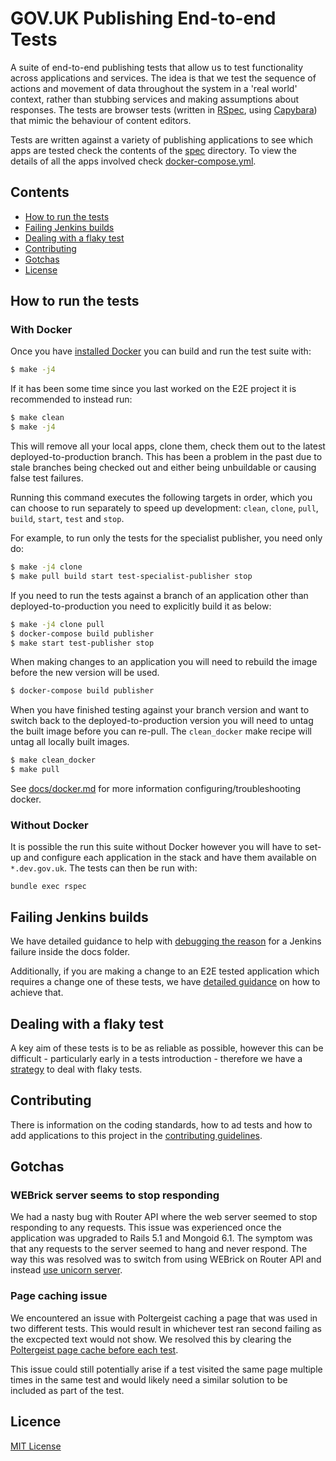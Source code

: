 # GOV.UK Publishing End-to-end Tests

A suite of end-to-end publishing tests that allow us to test functionality
across applications and services. The idea is that we test the sequence of
actions and movement of data throughout the system in a 'real world' context,
rather than stubbing services and making assumptions about responses. The tests
are browser tests (written in [RSpec](http://rspec.info/), using
[Capybara](https://github.com/teamcapybara/capybara)) that mimic the behaviour
of content editors.

Tests are written against a variety of publishing applications to see which
apps are tested check the contents of the [spec](./spec) directory. To view
the details of all the apps involved check
[docker-compose.yml](./docker-compose.yml).

## Contents

- [How to run the tests](#how-to-run-the-tests)
- [Failing Jenkins builds](#failing-jenkins-builds)
- [Dealing with a flaky test](#dealing-with-a-flaky-test)
- [Contributing](#contributing)
- [Gotchas](#gotchas)
- [License](#license)

## How to run the tests

### With Docker

Once you have [installed Docker][install-docker] you can build and run the test
suite with:

```bash
$ make -j4
```

If it has been some time since you last worked on the E2E project it is recommended
to instead run:

```bash
$ make clean
$ make -j4
```

This will remove all your local apps, clone them, check them out to the latest
deployed-to-production branch. This has been a problem in the past due to stale
branches being checked out and either being unbuildable or causing false test
failures.

Running this command executes the following targets in order, which you can
choose to run separately to speed up development: `clean`, `clone`, `pull`, `build`,
`start`, `test` and `stop`.

For example, to run only the tests for the specialist publisher, you need only
do:

```bash
$ make -j4 clone
$ make pull build start test-specialist-publisher stop
```

If you need to run the tests against a branch of an application other than
deployed-to-production you need to explicitly build it as below:

```bash
$ make -j4 clone pull
$ docker-compose build publisher
$ make start test-publisher stop
```

When making changes to an application you will need to rebuild the image before
the new version will be used.

```bash
$ docker-compose build publisher
```

When you have finished testing against your branch version and want to switch back
to the deployed-to-production version you will need to untag the built image before
you can re-pull.  The `clean_docker` make recipe will untag all locally built images.

```bash
$ make clean_docker
$ make pull
```

See [docs/docker.md](docs/docker.md) for more information
configuring/troubleshooting docker.

### Without Docker

It is possible the run this suite without Docker however you will have to
set-up and configure each application in the stack and have them available
on `*.dev.gov.uk`. The tests can then be run with:

```
bundle exec rspec
```
## Failing Jenkins builds

We have detailed guidance to help with [debugging the reason][debugging-fails]
for a Jenkins failure inside the docs folder.

Additionally, if you are making a change to an E2E tested application which 
requires a change one of these tests, we have
[detailed guidance][breaking-app-change] on how to achieve that.

[debugging-fails]: ./docs/debugging-failures.md
[breaking-app-change]: ./docs/breaking-app-change.md

## Dealing with a flaky test

A key aim of these tests is to be as reliable as possible, however this can be
difficult - particularly early in a tests introduction - therefore we have a
[strategy](CONTRIBUTING.md#dealing-with-flaky-tests) to deal with flaky tests.

## Contributing

There is information on the coding standards, how to ad tests and how to add
applications to this project in the [contributing guidelines](CONTRIBUTING.md).

## Gotchas

### WEBrick server seems to stop responding

We had a nasty bug with Router API where the web server seemed to stop
responding to any requests. This issue was experienced once the application
was upgraded to Rails 5.1 and Mongoid 6.1. The symptom was that any requests
to the server seemed to hang and never respond. The way this was resolved was
to switch from using WEBrick on Router API and instead
[use unicorn server][use-unicorn-pr].

### Page caching issue

We encountered an issue with Poltergeist caching a page that was used in two
different tests. This would result in whichever test ran second failing as
the excpected text would not show. We resolved this by clearing the
[Poltergeist page cache before each test][clear-page-cache-pr].

This issue could still potentially arise if a test visited the same page
multiple times in the same test and would likely need a similar solution
to be included as part of the test.

## Licence

[MIT License](LICENSE)

[install-docker]: https://www.docker.com/community-edition
[use-unicorn-pr]: https://github.com/alphagov/router-api/pull/113
[clear-page-cache-pr]: https://github.com/alphagov/publishing-e2e-tests/pull/204